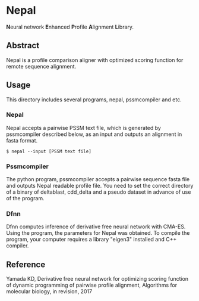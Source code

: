 # Nepal
**N**eural network **E**nhanced **P**rofile **A**lignment **L**ibrary.

## Abstract
Nepal is a profile comparison aligner with optimized scoring function for remote sequence alignment.

## Usage
This directory includes several programs, nepal, pssmcompiler and etc.

### Nepal
Nepal accepts a pairwise PSSM text file, which is generated by pssmcompiler described below, as an input and outputs an alignment in fasta format.

`$ nepal --input [PSSM text file]`

### Pssmcompiler
The python program, pssmcompiler accepts a pairwise sequence fasta file and outputs Nepal readable profile file. You need to set the correct directory of a binary of deltablast, cdd_delta and a pseudo dataset in advance of use of the program.

### Dfnn
Dfnn computes inference of derivative free neural network with CMA-ES. Using the program, the parameters for Nepal was obtained. To compile the program, your computer requires a library "eigen3" installed and C++ compiler.

## Reference
Yamada KD, Derivative free neural network for optimizing scoring function of dynamic programming of pairwise profile alignment, Algorithms for molecular biology, in revision, 2017
